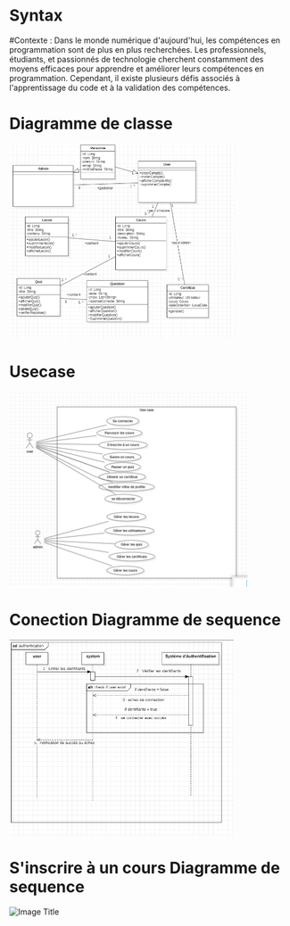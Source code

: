 # Syntax

#Contexte :
Dans le monde numérique d'aujourd'hui, les compétences en programmation sont de plus en plus recherchées. Les professionnels, étudiants, et passionnés de technologie cherchent constamment des moyens efficaces pour apprendre et améliorer leurs compétences en programmation. Cependant, il existe plusieurs défis associés à l'apprentissage du code et à la validation des compétences.


 # Diagramme de classe

 
 <img src="https://github.com/Mouaadlahmani/CodeCraft/blob/main/Uml/Diagramme%20de%20classe.png" alt="Image Title" height="350">

 # Usecase

 
 <img src="https://github.com/Mouaadlahmani/CodeCraft/blob/main/Uml/Use%20case.png" alt="Image Title" height="350">

 
 # Conection Diagramme de sequence 

 
 <img src="https://github.com/Mouaadlahmani/CodeCraft/blob/main/Uml/DS%20Conexion.png" alt="Image Title" height="350">

 # S'inscrire à un cours Diagramme de sequence

 
 <img src="https://github.com/Mouaadlahmani/CodeCraft/blob/main/Uml/DS%20S'inscrire%20%C3%A0%20un%20cours.png" alt="Image Title" height="350">
